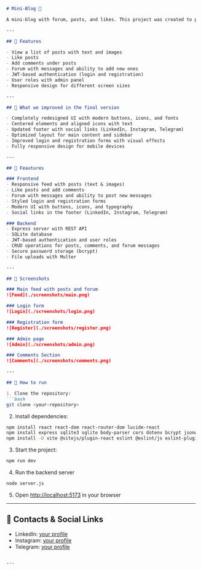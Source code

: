 
````markdown
# Mini-Blog 🚀

A mini-blog with forum, posts, and likes. This project was created to practice React, Node.js, JWT authentication, REST API, and CSS styling.

---

## 🔹 Features

- View a list of posts with text and images
- Like posts
- Add comments under posts
- Forum with messages and ability to add new ones
- JWT-based authentication (login and registration)
- User roles with admin panel
- Responsive design for different screen sizes

---

## 🔹 What we improved in the final version

- Completely redesigned UI with modern buttons, icons, and fonts
- Centered elements and aligned icons with text
- Updated footer with social links (LinkedIn, Instagram, Telegram)
- Optimized layout for main content and sidebar
- Improved login and registration forms with visual effects
- Fully responsive design for mobile devices

---

## 🔹 Feautures

### Frontend
- Responsive feed with posts (text & images)
- Like posts and add comments
- Forum with messages and ability to post new messages
- Styled login and registration forms
- Modern UI with buttons, icons, and typography
- Social links in the footer (LinkedIn, Instagram, Telegram)

### Backend
- Express server with REST API
- SQLite database
- JWT-based authentication and user roles
- CRUD operations for posts, comments, and forum messages
- Secure password storage (bcrypt)
- File uploads with Multer

---

## 🔹 Screenshots

### Main feed with posts and forum
![Feed](./screenshots/main.png)

### Login form
![Login](./screenshots/login.png)

### Registration form
![Register](./screenshots/register.png)

### Admin page
![Admin](./screenshots/admin.png)

### Comments Section
![Comments](./screenshots/comments.png)

---

## 🔹 How to run

1. Clone the repository:
```bash
git clone <your-repository>
````

2. Install dependencies:

```bash
npm install react react-dom react-router-dom lucide-react
npm install express sqlite3 sqlite body-parser cors dotenv bcrypt jsonwebtoken jwt-decode multer
npm install -D vite @vitejs/plugin-react eslint @eslint/js eslint-plugin-react-hooks eslint-plugin-react-refresh @types/react @types/react-dom globals
```

3. Start the project:

```bash
npm run dev
```
4. Run the backend server

```bash
node server.js
```

5. Open [http://localhost:5173](http://localhost:5173) in your browser

---

## 🔹 Contacts & Social Links

* LinkedIn: [your profile](https://www.linkedin.com/)
* Instagram: [your profile](https://www.instagram.com/xsliiink)
* Telegram: [your profile](https://t.me/xsliiink)

```

---

